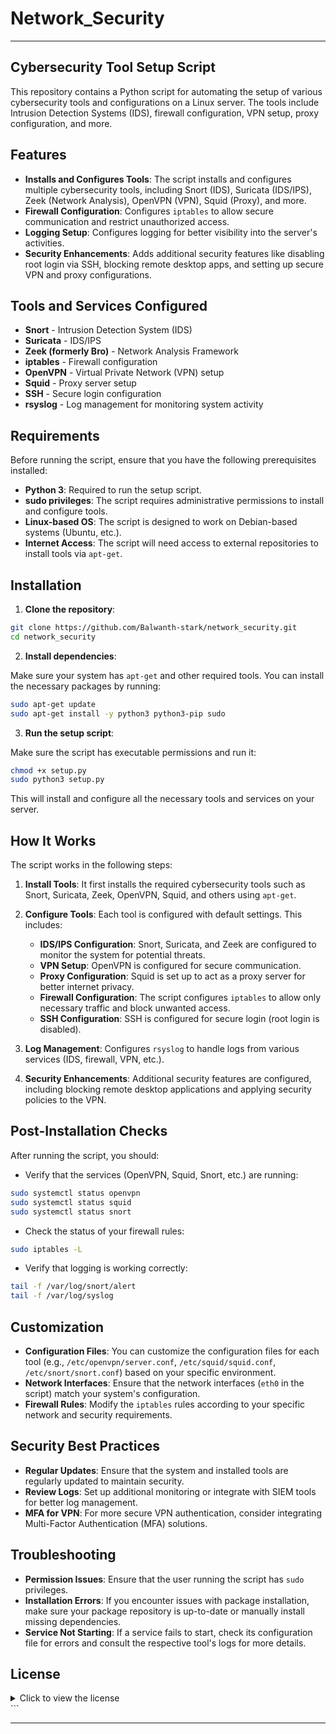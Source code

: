 #   Network_Security

---

## Cybersecurity Tool Setup Script

This repository contains a Python script for automating the setup of various cybersecurity tools and configurations on a Linux server. The tools include Intrusion Detection Systems (IDS), firewall configuration, VPN setup, proxy configuration, and more.

## Features
- **Installs and Configures Tools**: The script installs and configures multiple cybersecurity tools, including Snort (IDS), Suricata (IDS/IPS), Zeek (Network Analysis), OpenVPN (VPN), Squid (Proxy), and more.
- **Firewall Configuration**: Configures `iptables` to allow secure communication and restrict unauthorized access.
- **Logging Setup**: Configures logging for better visibility into the server's activities.
- **Security Enhancements**: Adds additional security features like disabling root login via SSH, blocking remote desktop apps, and setting up secure VPN and proxy configurations.

## Tools and Services Configured
- **Snort** - Intrusion Detection System (IDS)
- **Suricata** - IDS/IPS
- **Zeek (formerly Bro)** - Network Analysis Framework
- **iptables** - Firewall configuration
- **OpenVPN** - Virtual Private Network (VPN) setup
- **Squid** - Proxy server setup
- **SSH** - Secure login configuration
- **rsyslog** - Log management for monitoring system activity

## Requirements
Before running the script, ensure that you have the following prerequisites installed:
- **Python 3**: Required to run the setup script.
- **sudo privileges**: The script requires administrative permissions to install and configure tools.
- **Linux-based OS**: The script is designed to work on Debian-based systems (Ubuntu, etc.).
- **Internet Access**: The script will need access to external repositories to install tools via `apt-get`.

## Installation

1. **Clone the repository**:

```bash
git clone https://github.com/Balwanth-stark/network_security.git
cd network_security
```

2. **Install dependencies**:

Make sure your system has `apt-get` and other required tools. You can install the necessary packages by running:

```bash
sudo apt-get update
sudo apt-get install -y python3 python3-pip sudo
```

3. **Run the setup script**:

Make sure the script has executable permissions and run it:

```bash
chmod +x setup.py
sudo python3 setup.py
```

This will install and configure all the necessary tools and services on your server.

## How It Works

The script works in the following steps:

1. **Install Tools**: It first installs the required cybersecurity tools such as Snort, Suricata, Zeek, OpenVPN, Squid, and others using `apt-get`.
   
2. **Configure Tools**: Each tool is configured with default settings. This includes:
   - **IDS/IPS Configuration**: Snort, Suricata, and Zeek are configured to monitor the system for potential threats.
   - **VPN Setup**: OpenVPN is configured for secure communication.
   - **Proxy Configuration**: Squid is set up to act as a proxy server for better internet privacy.
   - **Firewall Configuration**: The script configures `iptables` to allow only necessary traffic and block unwanted access.
   - **SSH Configuration**: SSH is configured for secure login (root login is disabled).
   
3. **Log Management**: Configures `rsyslog` to handle logs from various services (IDS, firewall, VPN, etc.).

4. **Security Enhancements**: Additional security features are configured, including blocking remote desktop applications and applying security policies to the VPN.

## Post-Installation Checks

After running the script, you should:
- Verify that the services (OpenVPN, Squid, Snort, etc.) are running:

```bash
sudo systemctl status openvpn
sudo systemctl status squid
sudo systemctl status snort
```

- Check the status of your firewall rules:

```bash
sudo iptables -L
```

- Verify that logging is working correctly:

```bash
tail -f /var/log/snort/alert
tail -f /var/log/syslog
```

## Customization

- **Configuration Files**: You can customize the configuration files for each tool (e.g., `/etc/openvpn/server.conf`, `/etc/squid/squid.conf`, `/etc/snort/snort.conf`) based on your specific environment.
- **Network Interfaces**: Ensure that the network interfaces (`eth0` in the script) match your system's configuration.
- **Firewall Rules**: Modify the `iptables` rules according to your specific network and security requirements.

## Security Best Practices
- **Regular Updates**: Ensure that the system and installed tools are regularly updated to maintain security.
- **Review Logs**: Set up additional monitoring or integrate with SIEM tools for better log management.
- **MFA for VPN**: For more secure VPN authentication, consider integrating Multi-Factor Authentication (MFA) solutions.

## Troubleshooting

- **Permission Issues**: Ensure that the user running the script has `sudo` privileges.
- **Installation Errors**: If you encounter issues with package installation, make sure your package repository is up-to-date or manually install missing dependencies.
- **Service Not Starting**: If a service fails to start, check its configuration file for errors and consult the respective tool's logs for more details.

## License

<details>
<summary>Click to view the license</summary>

This project is licensed under the [MIT License](https://opensource.org/licenses/MIT).

MIT License

Copyright (c) 2025 Balwanth-stark

Permission is hereby granted, free of charge, to any person obtaining a copy
of this software and associated documentation files (the "Software"), to deal
in the Software without restriction, including without limitation the rights
to use, copy, modify, merge, publish, distribute, sublicense, and/or sell
copies of the Software, and to permit persons to whom the Software is
furnished to do so, subject to the following conditions:

The above copyright notice and this permission notice shall be included in all
copies or substantial portions of the Software.

THE SOFTWARE IS PROVIDED "AS IS", WITHOUT WARRANTY OF ANY KIND, EXPRESS OR
IMPLIED, INCLUDING BUT NOT LIMITED TO THE WARRANTIES OF MERCHANTABILITY,
FITNESS FOR A PARTICULAR PURPOSE AND NONINFRINGEMENT. IN NO EVENT SHALL THE
AUTHORS OR COPYRIGHT HOLDERS BE LIABLE FOR ANY CLAIM, DAMAGES OR OTHER
LIABILITY, WHETHER IN AN ACTION OF CONTRACT, TORT OR OTHERWISE, ARISING FROM,
OUT OF OR IN CONNECTION WITH THE SOFTWARE OR THE USE OR OTHER DEALINGS IN THE
SOFTWARE.

</details>
```

---
